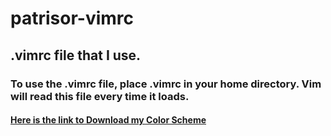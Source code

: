 # patrisor-vimrc
## .vimrc file that I use.
### To use the .vimrc file, place .vimrc in your home directory. Vim will read this file every time it loads.
#### [Here is the link to Download my Color Scheme](https://github.com/flazz/vim-colorschemes.git)

